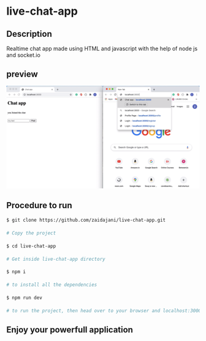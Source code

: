 # live-chat-app

## Description

Realtime chat app made using HTML and javascript with the help of node js and socket.io

## preview

![demo](./src/public/demo-of-chat-app.gif)

## Procedure to run

```sh
$ git clone https://github.com/zaidajani/live-chat-app.git 

# Copy the project

$ cd live-chat-app

# Get inside live-chat-app directory

$ npm i 

# to install all the dependencies

$ npm run dev

# to run the project, then head over to your browser and localhost:3000, to see your application in action
```

## Enjoy your powerfull application
